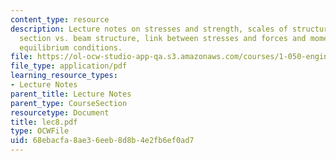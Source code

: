 ```yaml
---
content_type: resource
description: Lecture notes on stresses and strength, scales of structural mechanics,
  section vs. beam structure, link between stresses and forces and moments, and beam
  equilibrium conditions.
file: https://ol-ocw-studio-app-qa.s3.amazonaws.com/courses/1-050-engineering-mechanics-i-fall-2007/68ebacfa8ae36eeb8d8b4e2fb6ef0ad7_lec8.pdf
file_type: application/pdf
learning_resource_types:
- Lecture Notes
parent_title: Lecture Notes
parent_type: CourseSection
resourcetype: Document
title: lec8.pdf
type: OCWFile
uid: 68ebacfa-8ae3-6eeb-8d8b-4e2fb6ef0ad7
---
```

